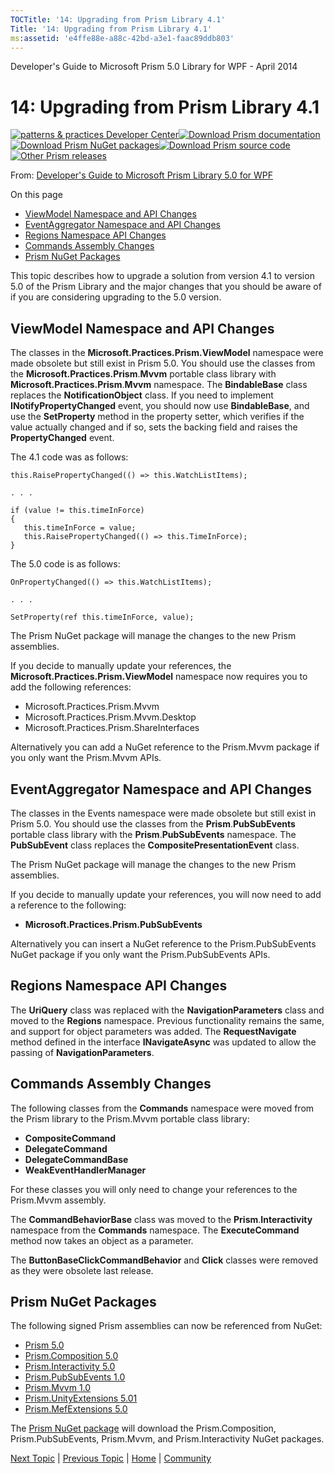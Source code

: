 ```yaml
---
TOCTitle: '14: Upgrading from Prism Library 4.1'
Title: '14: Upgrading from Prism Library 4.1'
ms:assetid: 'e4ffe88e-a88c-42bd-a3e1-faac89ddb803'
---
```


Developer's Guide to Microsoft Prism 5.0 Library for WPF - April 2014

14: Upgrading from Prism Library 4.1
====================================

[![](https://msdn.microsoft.com/en-us/Ff921144.pnp-logo_350(en-us,PandP.40).png "patterns & practices Developer Center")](http://microsoft.com/practices)[![](https://msdn.microsoft.com/en-us/Ff921144.download-documentation(en-us,PandP.40).png "Download Prism documentation")](http://aka.ms/prism-wpf-pdf)[![](https://msdn.microsoft.com/en-us/Ff921144.download-nuget-packages(en-us,PandP.40).png "Download Prism NuGet packages")](http://aka.ms/prism-wpf-nuget)[![](https://msdn.microsoft.com/en-us/Ff921144.download-source-code(en-us,PandP.40).png "Download Prism source code")](http://aka.ms/prism-wpf-code)[![](https://msdn.microsoft.com/en-us/Ff921144.other-prism-releases(en-us,PandP.40).png "Other Prism releases")](http://msdn.microsoft.com/en-us/library/ff648465.aspx)

From: [Developer's Guide to Microsoft Prism Library 5.0 for WPF](http://msdn.microsoft.com/en-us/library/gg406140.aspx)

On this page
-   [ViewModel Namespace and API Changes](#sec1)
-   [EventAggregator Namespace and API Changes](#sec2)
-   [Regions Namespace API Changes](#sec3)
-   [Commands Assembly Changes](#sec4)
-   [Prism NuGet Packages](#sec5)

This topic describes how to upgrade a solution from version 4.1 to version 5.0 of the Prism Library and the major changes that you should be aware of if you are considering upgrading to the 5.0 version.

<span id="_Update_Namespace_and"></span>
<span id="sec1"></span>ViewModel Namespace and API Changes
----------------------------------------------------------

The classes in the **Microsoft.Practices.Prism.ViewModel** namespace were made obsolete but still exist in Prism 5.0. You should use the classes from the **Microsoft.Practices.Prism**.**Mvvm** portable class library with **Microsoft.Practices.Prism**.**Mvvm** namespace. The **BindableBase** class replaces the **NotificationObject** class. If you need to implement **INotifyPropertyChanged** event, you should now use **BindableBase**, and use the **SetProperty** method in the property setter, which verifies if the value actually changed and if so, sets the backing field and raises the **PropertyChanged** event.

The 4.1 code was as follows:

    this.RaisePropertyChanged(() => this.WatchListItems);

    . . .

    if (value != this.timeInForce)
    {
       this.timeInForce = value;
       this.RaisePropertyChanged(() => this.TimeInForce);
    }

The 5.0 code is as follows:

    OnPropertyChanged(() => this.WatchListItems);

    . . . 

    SetProperty(ref this.timeInForce, value);

The Prism NuGet package will manage the changes to the new Prism assemblies.

If you decide to manually update your references, the **Microsoft.Practices.Prism.ViewModel** namespace now requires you to add the following references:

-   Microsoft.Practices.Prism.Mvvm
-   Microsoft.Practices.Prism.Mvvm.Desktop
-   Microsoft.Practices.Prism.ShareInterfaces

<span id="_EventAggregator_API_Changes"></span>
Alternatively you can add a NuGet reference to the Prism.Mvvm package if you only want the Prism.Mvvm APIs.

<span id="sec2"></span>EventAggregator Namespace and API Changes
----------------------------------------------------------------

The classes in the Events namespace were made obsolete but still exist in Prism 5.0. You should use the classes from the **Prism**.**PubSubEvents** portable class library with the **Prism**.**PubSubEvents** namespace. The **PubSubEvent** class replaces the **CompositePresentationEvent** class.

The Prism NuGet package will manage the changes to the new Prism assemblies.

If you decide to manually update your references, you will now need to add a reference to the following:

-   **Microsoft.Practices.Prism.PubSubEvents**

<span id="_Regions_Namespace_API"></span>
Alternatively you can insert a NuGet reference to the Prism.PubSubEvents NuGet package if you only want the Prism.PubSubEvents APIs.

<span id="sec3"></span>Regions Namespace API Changes
----------------------------------------------------

The **UriQuery** class was replaced with the **NavigationParameters** class and moved to the **Regions** namespace. Previous functionality remains the same, and support for object parameters was added. The **RequestNavigate** method defined in the interface **INavigateAsync** was updated to allow the passing of **NavigationParameters**.

<span id="_Commands_Assembly_and"></span>
<span id="sec4"></span>Commands Assembly Changes
------------------------------------------------

The following classes from the **Commands** namespace were moved from the Prism library to the Prism.Mvvm portable class library:

-   **CompositeCommand**
-   **DelegateCommand**
-   **DelegateCommandBase**
-   **WeakEventHandlerManager**

For these classes you will only need to change your references to the Prism.Mvvm assembly.

The **CommandBehaviorBase** class was moved to the **Prism**.**Interactivity** namespace from the **Commands** namespace. The **ExecuteCommand** method now takes an object as a parameter.

The **ButtonBaseClickCommandBehavior** and **Click** classes were removed as they were obsolete last release.

<span id="_Prism_NuGet_Packages"></span>
<span id="sec5"></span>Prism NuGet Packages
-------------------------------------------

The following signed Prism assemblies can now be referenced from NuGet:

-   [Prism 5.0](http://aka.ms/prism-wpf-prism50nuget)
-   [Prism.Composition 5.0](http://aka.ms/prism-wpf-prism50compositionnuget)
-   [Prism.Interactivity 5.0](http://aka.ms/prism-wpf-prism50interactivitynuget)
-   [Prism.PubSubEvents 1.0](http://aka.ms/prism-wpf-prism50pubsubeventsnuget)
-   [Prism.Mvvm 1.0](http://aka.ms/prism-wpf-prism50mvvmnuget)
-   [Prism.UnityExtensions 5.01](http://aka.ms/prism-wpf-prism50unityextensionsnuget)
-   [Prism.MefExtensions 5.0](http://aka.ms/prism-wpf-prism50mefextensionsnuget)

The [Prism NuGet package](http://aka.ms/prism-wpf-prism50nuget) will download the Prism.Composition, Prism.PubSubEvents, Prism.Mvvm, and Prism.Interactivity NuGet packages.

[Next Topic](https://msdn.microsoft.com/f7e0780d-9a5e-41f7-91d3-07be9f2a6e9f) | [Previous Topic](https://msdn.microsoft.com/4ef3d70e-83fb-4991-b6c4-ff42de465539) | [Home](http://msdn.microsoft.com/en-us/library/gg406140) | [Community](https://compositewpf.codeplex.com/)
